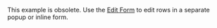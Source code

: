 This example is obsolete. Use the [Edit Form](https://documentation.devexpress.com/WindowsForms/753/Controls-and-Libraries/Data-Grid/Data-Editing-and-Validation/Modify-and-Validate-Cell-Values#edit_form) to edit rows in a separate popup or inline form.
